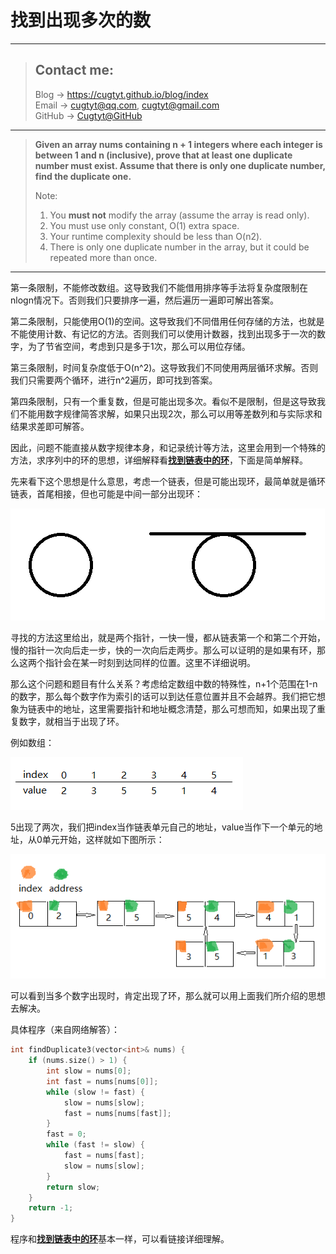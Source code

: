 # 找到出现多次的数

---
> ## Contact me:
> Blog -> <https://cugtyt.github.io/blog/index>  
> Email -> <cugtyt@qq.com>, <cugtyt@gmail.com>  
> GitHub -> [Cugtyt@GitHub](https://github.com/Cugtyt)

---

> **Given an array nums containing n + 1 integers where each integer is between 1 and n (inclusive), prove that at least one duplicate number must exist. Assume that there is only one duplicate number, find the duplicate one.**
>
> Note:
> 1. You **must not** modify the array (assume the array is read only).
> 2. You must use only constant, O(1) extra space.
> 3. Your runtime complexity should be less than O(n2).
> 4. There is only one duplicate number in the array, but it could be repeated more than once.

---

第一条限制，不能修改数组。这导致我们不能借用排序等手法将复杂度限制在nlogn情况下。否则我们只要排序一遍，然后遍历一遍即可解出答案。

第二条限制，只能使用O(1)的空间。这导致我们不同借用任何存储的方法，也就是不能使用计数、有记忆的方法。否则我们可以使用计数器，找到出现多于一次的数字，为了节省空间，考虑到只是多于1次，那么可以用位存储。

第三条限制，时间复杂度低于O(n^2)。这导致我们不同使用两层循环求解。否则我们只需要两个循环，进行n^2遍历，即可找到答案。

第四条限制，只有一个重复数，但是可能出现多次。看似不是限制，但是这导致我们不能用数字规律简答求解，如果只出现2次，那么可以用等差数列和与实际求和结果求差即可解答。

因此，问题不能直接从数字规律本身，和记录统计等方法，这里会用到一个特殊的方法，求序列中的环的思想，详细解释看[**找到链表中的环**](https://cugtyt.github.io/blog/algo/201802121954)，下面是简单解释。

先来看下这个思想是什么意思，考虑一个链表，但是可能出现环，最简单就是循环链表，首尾相接，但也可能是中间一部分出现环：

![](R/duplicate-number1.png)

寻找的方法这里给出，就是两个指针，一快一慢，都从链表第一个和第二个开始，慢的指针一次向后走一步，快的一次向后走两步。那么可以证明的是如果有环，那么这两个指针会在某一时刻到达同样的位置。这里不详细说明。

那么这个问题和题目有什么关系？考虑给定数组中数的特殊性，n+1个范围在1-n的数字，那么每个数字作为索引的话可以到达任意位置并且不会越界。我们把它想象为链表中的地址，这里需要指针和地址概念清楚，那么可想而知，如果出现了重复数字，就相当于出现了环。

例如数组：

![](R/duplicate-number2.png)

5出现了两次，我们把index当作链表单元自己的地址，value当作下一个单元的地址，从0单元开始，这样就如下图所示：

![](R/duplicate-number3.png)

可以看到当多个数字出现时，肯定出现了环，那么就可以用上面我们所介绍的思想去解决。

具体程序（来自网络解答）：

``` c++
int findDuplicate3(vector<int>& nums) {
    if (nums.size() > 1) {
        int slow = nums[0];
        int fast = nums[nums[0]];
        while (slow != fast) {
            slow = nums[slow];
            fast = nums[nums[fast]];
        }
        fast = 0;
        while (fast != slow) {
            fast = nums[fast];
            slow = nums[slow];
        }
        return slow;
    }
    return -1;
}
```

程序和[**找到链表中的环**](https://cugtyt.github.io/blog/algo/201802121954)基本一样，可以看链接详细理解。